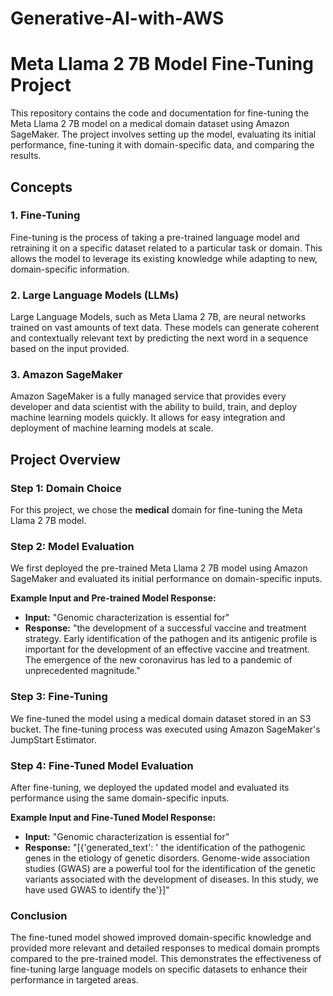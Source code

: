 # Generative-AI-with-AWS

# Meta Llama 2 7B Model Fine-Tuning Project

This repository contains the code and documentation for fine-tuning the Meta Llama 2 7B model on a medical domain dataset using Amazon SageMaker. The project involves setting up the model, evaluating its initial performance, fine-tuning it with domain-specific data, and comparing the results.

## Concepts

### 1. Fine-Tuning
Fine-tuning is the process of taking a pre-trained language model and retraining it on a specific dataset related to a particular task or domain. This allows the model to leverage its existing knowledge while adapting to new, domain-specific information.

### 2. Large Language Models (LLMs)
Large Language Models, such as Meta Llama 2 7B, are neural networks trained on vast amounts of text data. These models can generate coherent and contextually relevant text by predicting the next word in a sequence based on the input provided.

### 3. Amazon SageMaker
Amazon SageMaker is a fully managed service that provides every developer and data scientist with the ability to build, train, and deploy machine learning models quickly. It allows for easy integration and deployment of machine learning models at scale.

## Project Overview

### Step 1: Domain Choice
For this project, we chose the **medical** domain for fine-tuning the Meta Llama 2 7B model.

### Step 2: Model Evaluation
We first deployed the pre-trained Meta Llama 2 7B model using Amazon SageMaker and evaluated its initial performance on domain-specific inputs.

**Example Input and Pre-trained Model Response:**
- **Input:** "Genomic characterization is essential for"
- **Response:** "the development of a successful vaccine and treatment strategy. Early identification of the pathogen and its antigenic profile is important for the development of an effective vaccine and treatment. The emergence of the new coronavirus has led to a pandemic of unprecedented magnitude."

### Step 3: Fine-Tuning
We fine-tuned the model using a medical domain dataset stored in an S3 bucket. The fine-tuning process was executed using Amazon SageMaker's JumpStart Estimator.


### Step 4: Fine-Tuned Model Evaluation
After fine-tuning, we deployed the updated model and evaluated its performance using the same domain-specific inputs.

**Example Input and Fine-Tuned Model Response:**
- **Input:** "Genomic characterization is essential for"
- **Response:** "[{'generated_text': ' the identification of the pathogenic genes in the etiology of genetic disorders. Genome-wide association studies (GWAS) are a powerful tool for the identification of the genetic variants associated with the development of diseases. In this study, we have used GWAS to identify the'}]"

### Conclusion
The fine-tuned model showed improved domain-specific knowledge and provided more relevant and detailed responses to medical domain prompts compared to the pre-trained model. This demonstrates the effectiveness of fine-tuning large language models on specific datasets to enhance their performance in targeted areas.
